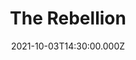 ---
title: "The Rebellion"
image: https://i.imgur.com/YCVLwoE.png
date: 2021-10-03T14:30:00.000Z
video:
  type: vimeo
  id: 622491890
speaker:
    name: "Matt McElwee"
    permalink: "matt-mcelwee"
series: "babylon"
---